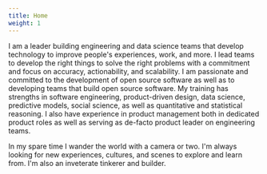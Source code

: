 ```yaml
---
title: Home
weight: 1
---
```


I am a leader building engineering and data science teams that develop technology to improve people's experiences, work, and more. I lead teams to develop the right things to solve the right problems with a commitment and focus on accuracy, actionability, and scalability. I am passionate and committed to the development of open source software as well as to developing teams that build open source software. My training has strengths in software engineering, product-driven design, data science, predictive models, social science, as well as quantitative and statistical reasoning. I also have experience in product management both in dedicated product roles as well as serving as de-facto product leader on engineering teams.

In my spare time I wander the world with a camera or two. I'm always looking for new experiences, cultures, and scenes to explore and learn from. I'm also an inveterate tinkerer and builder.
